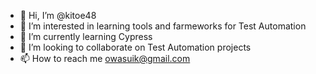 - 👋 Hi, I’m @kitoe48
- 👀 I’m interested in learning tools and farmeworks for Test Automation
- 🌱 I’m currently learning Cypress
- 💞️ I’m looking to collaborate on Test Automation projects 
- 📫 How to reach me owasuik@gmail.com

<!---
kitoe48/kitoe48 is a ✨ special ✨ repository because its `README.md` (this file) appears on your GitHub profile.
You can click the Preview link to take a look at your changes.
--->
